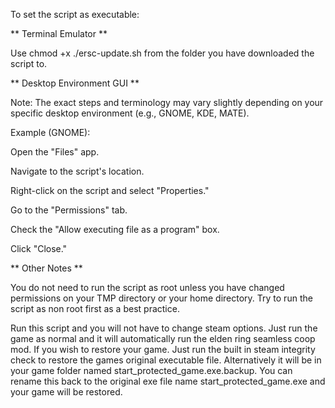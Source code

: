 To set the script as executable:


** Terminal Emulator **


Use chmod +x ./ersc-update.sh from the folder you have downloaded the script to.


** Desktop Environment GUI **


Note: The exact steps and terminology may vary slightly depending on your specific desktop environment (e.g., GNOME, KDE, MATE).

Example (GNOME):

Open the "Files" app.

Navigate to the script's location.

Right-click on the script and select "Properties."

Go to the "Permissions" tab.

Check the "Allow executing file as a program" box.

Click "Close."


** Other Notes **


You do not need to run the script as root unless you have changed permissions on your TMP directory or your home directory. Try to run the script as non root first as a best practice.

Run this script and you will not have to change steam options. Just run the game as normal and it will automatically run the elden ring seamless coop mod. If you wish to restore your game. Just run the built in steam integrity check to restore the games original executable file. Alternatively it will be in your game folder named start_protected_game.exe.backup. You can rename this back to the original exe file name start_protected_game.exe and your game will be restored.
